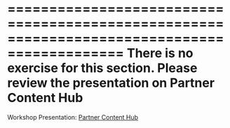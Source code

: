 ============================================================================================
There is no exercise for this section. Please review the presentation on Partner Content Hub
============================================================================================

Workshop Presentation: [Partner Content Hub](http://redhat-partner.highspot.com/)
